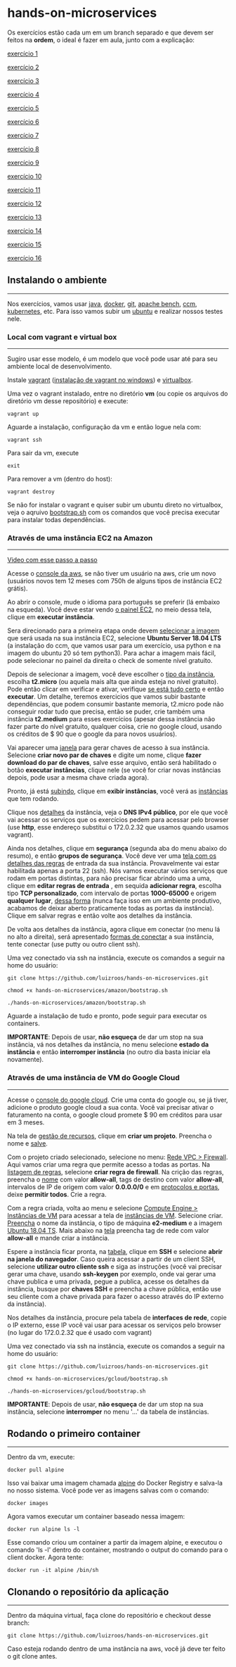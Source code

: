 # hands-on-microservices

Os exercícios estão cada um em um branch separado e que devem ser feitos na **ordem**, o ideal é fazer em aula, junto com a explicação:

[exercício 1](https://github.com/luizroos/hands-on-microservices/tree/e1)

[exercício 2](https://github.com/luizroos/hands-on-microservices/tree/e2)

[exercício 3](https://github.com/luizroos/hands-on-microservices/tree/e3)

[exercício 4](https://github.com/luizroos/hands-on-microservices/tree/e4)

[exercício 5](https://github.com/luizroos/hands-on-microservices/tree/e5)

[exercício 6](https://github.com/luizroos/hands-on-microservices/tree/e6)

[exercício 7](https://github.com/luizroos/hands-on-microservices/tree/e7)

[exercício 8](https://github.com/luizroos/hands-on-microservices/tree/e8)

[exercício 9](https://github.com/luizroos/hands-on-microservices/tree/e9)

[exercício 10](https://github.com/luizroos/hands-on-microservices/tree/e10)

[exercício 11](https://github.com/luizroos/hands-on-microservices/tree/e11)

[exercício 12](https://github.com/luizroos/hands-on-microservices/tree/e12)

[exercício 13](https://github.com/luizroos/hands-on-microservices/tree/e13)

[exercício 14](https://github.com/luizroos/hands-on-microservices/tree/e14)

[exercício 15](https://github.com/luizroos/hands-on-microservices/tree/e15)

[exercício 16](https://github.com/luizroos/hands-on-microservices/tree/e16)

## Instalando o ambiente
---

Nos exercícios, vamos usar [java](https://www.java.com/pt-BR/), [docker](https://www.docker.com/), [git](https://git-scm.com/), [apache bench](https://httpd.apache.org/docs/2.4/programs/ab.html), [ccm](https://www.datastax.com/blog/ccm-development-tool-creating-local-cassandra-clusters), [kubernetes](https://kubernetes.io/pt/), etc. Para isso vamos subir um [ubuntu](https://ubuntu.com) e realizar nossos testes nele.

### Local com vagrant e virtual box 
---

Sugiro usar esse modelo, é um modelo que você pode usar até para seu ambiente local de desenvolvimento.

Instale [vagrant](https://www.vagrantup.com/) ([instalação de vagrant no windows](https://nandovieira.com.br/usando-o-vagrant-como-ambiente-de-desenvolvimento-no-windows)) e [virtualbox](https://www.virtualbox.org/).

Uma vez o vagrant instalado, entre no diretório **vm** (ou copie os arquivos do diretório vm desse repositório) e execute:

```
vagrant up
```

Aguarde a instalação, configuração da vm e então logue nela com:

```
vagrant ssh
```

Para sair da vm, execute

```
exit
```

Para remover a vm (dentro do host):

```
vagrant destroy
```

Se não for instalar o vagrant e quiser subir um ubuntu direto no virtualbox, veja o aqruivo [bootstrap.sh](vm/bootstrap.sh) com os comandos que você precisa executar para instalar todas dependências.

### Através de uma instância EC2 na Amazon
---

[Video com esse passo a passo](https://drive.google.com/file/d/1xfY44b-NkrIOEjRuzgP4T5Pc7j28YtQe/view?usp=sharing)

Acesse o [console da aws](https://console.aws.amazon.com/ec2), se não tiver um usuário na aws, crie um novo (usuários novos tem 12 meses com 750h de alguns tipos de instância EC2 grátis). 

Ao abrir o console, mude o idioma para português se preferir (lá embaixo na esqueda). Você deve estar vendo [o painel EC2](amazon/p1.png), no meio dessa tela, clique em **executar instância**. 

Sera direcionado para a primeira etapa onde devem [selecionar a imagem](amazon/p2.png) que será usada na sua instância EC2, selecione **Ubuntu Server 18.04 LTS** (a instalação do ccm, que vamos usar para um exercício, usa python e na imagem do ubuntu 20 só tem python3). Para achar a imagem mais fácil, pode selecionar no painel da direita o check de somente nível gratuito.  

Depois de selecionar a imagem, você deve escolher o [tipo da instância]((amazon/p3.png)), escolha **t2.micro** (ou aquela mais alta que ainda esteja no nível gratuito). Pode então clicar em verificar e ativar, verifique [se está tudo certo](amazon/p4.png) e então **executar**.  Um detalhe, teremos exercicios que vamos subir bastante dependências, que podem consumir bastante memoria, t2.micro pode não conseguir rodar tudo que precisa, então se puder, crie também uma instância **t2.medium** para esses exercícios (apesar dessa instância não fazer parte do nível gratuito, qualquer coisa, crie no google cloud, usando os créditos de $ 90 que o google da para novos usuários).

Vai aparecer uma [janela](amazon/p5.png) para gerar chaves de acesso à sua instância. Selecione **criar novo par de chaves** e digite um nome, clique **fazer download do par de chaves**, salve esse arquivo, então será habilitado o botão **executar instâncias**, clique nele (se você for criar novas instâncias depois, pode usar a mesma chave criada agora).

Pronto, já está [subindo](amazon/p6.png), clique em **exibir instâncias**, você verá as [instâncias](amazon/p7.png) que tem rodando.

Clique nos [detalhes](amazon/p8.png) da instância, veja o **DNS IPv4 público**, por ele que você vai acessar os serviços que os exercícios pedem para acessar pelo browser (use **http**, esse endereço substitui o 172.0.2.32 que usamos quando usamos vagrant). 

Ainda nos detalhes, clique em **segurança** (segunda aba do menu abaixo do resumo), e então **grupos de segurança**. Você deve ver uma [tela com os detalhes das regras](amazon/p10.png) de entrada da sua instância. Provavelmente vai estar habilitada apenas a porta 22 (ssh). Nós vamos executar vários serviços que rodam em portas distintas, para não precisar ficar abrindo uma a uma, clique em **editar regras de entrada** , em sequida **adicionar regra**, escolha tipo **TCP personalizado**, com intervalo de portas **1000-65000** e origem **qualquer lugar**, [dessa forma](amazon/p11.png) (nunca faça isso em um ambiente produtivo, acabamos de deixar aberto praticamente todas as portas da instância). Clique em salvar regras e então volte aos detalhes da instância.

De volta aos detalhes da instância, agora clique em conectar (no menu lá no alto a direita), será apresentado [formas de conectar](amazon/p9.png) a sua instância, tente conectar (use putty ou outro client ssh). 

Uma vez conectado via ssh na instância, execute os comandos a seguir na home do usuário:

```
git clone https://github.com/luizroos/hands-on-microservices.git

chmod +x hands-on-microservices/amazon/bootstrap.sh

./hands-on-microservices/amazon/bootstrap.sh

```

Aguarde a instalação de tudo e pronto, pode seguir para executar os containers.

**IMPORTANTE**: Depois de usar, **não esqueça** de dar um stop na sua instância, vá nos detalhes da instância, no menu selecione **estado da instância** e então **interromper instância** (no outro dia basta iniciar ela novamente).

### Através de uma instância de VM do Google Cloud
-----

Acesse o [console do google cloud](https://console.cloud.google.com/cloud-resource-manager). Crie uma conta do google ou, se já tiver, adicione o produto google cloud a sua conta. Vocẽ vai precisar ativar o faturamento na conta, o google cloud promete $ 90 em créditos para usar em 3 meses. 
 
Na tela de [gestão de recursos](gcloud/p1.png), clique em **criar um projeto**. Preencha o nome e [salve](gcloud/p2.png).

Com o projeto criado selecionado, selecione no menu: [Rede VPC > Firewall](gcloud/p3.png). Aqui vamos criar uma regra que permite acesso a todas as portas. Na [listagem de regras](gcloud/p4.png), selecione **criar regra de firewall**. Na crição das regras, preencha o [nome](gcloud/p5.png) com valor **allow-all**, tags de destino com valor **allow-all**, intervalos de IP de origem com valor **0.0.0.0/0** e em [protocolos e portas](gcloud/p6.png), deixe **permitir todos**. Crie a regra. 

Com a regra criada, volta ao menu e selecione [Compute Engine > Instâncias de VM](gcloud/p7.png) para acessar a tela de [instâncias de VM](gcloud/p8.png). Selecione criar. [Preencha](gcloud/p9.png) o nome da instância, o tipo de máquina **e2-medium** e a imagem [Ubuntu 18.04 TS](gcloud/p10.png). Mais abaixo na [tela](gcloud/p11.png) preencha tag de rede com valor **allow-all**  e mande criar a instância.

Espere a instância ficar pronta, na [tabela](gcloud/p12.png), clique em **SSH** e selecione **abrir na janela do navegador**. Caso queira acessar a partir de um client SSH, selecione **utilizar outro cliente ssh** e siga as instruções (você vai precisar gerar uma chave, usando **ssh-keygen** por exemplo, onde vai gerar uma chave publica e uma privada, pegue a publica, acesse os detalhes da instância, busque por **chaves SSH** e preencha a chave pública, então use seu cliente com a chave privada para fazer o acesso através do IP externo da instância).

Nos detalhes da instância, procure pela tabela de **interfaces de rede**, copie o IP externo, esse IP você vai usar para acessar os serviços pelo browser (no lugar do 172.0.2.32 que é usado com vagrant)

Uma vez conectado via ssh na instância, execute os comandos a seguir na home do usuário:

```
git clone https://github.com/luizroos/hands-on-microservices.git

chmod +x hands-on-microservices/gcloud/bootstrap.sh

./hands-on-microservices/gcloud/bootstrap.sh

```

**IMPORTANTE**: Depois de usar, **não esqueça** de dar um stop na sua instância, selecione **interromper** no menu '...' da tabela de instâncias.

## Rodando o primeiro container
---

Dentro da vm, execute:

```
docker pull alpine
```

Isso vai baixar uma imagem chamada [alpine](https://hub.docker.com/_/alpine) do Docker Registry e salva-la no nosso sistema. Você pode ver as imagens salvas com o comando:

```
docker images
```

Agora vamos executar um container baseado nessa imagem:

```
docker run alpine ls -l
```

Esse comando criou um container a partir da imagem alpine, e executou o comando 'ls -l' dentro do container, mostrando o output do comando para o client docker. Agora tente:

```
docker run -it alpine /bin/sh
```

## Clonando o repositório da aplicação
---

Dentro da máquina virtual, faça clone do repositório e checkout desse branch:

```console
git clone https://github.com/luizroos/hands-on-microservices.git
```

Caso esteja rodando dentro de uma instância na aws, você já deve ter feito o git clone antes.
